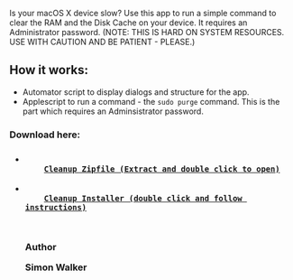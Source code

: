   Is your macOS X device slow? Use this app to run a simple command to clear the RAM and the Disk Cache on your device.
It requires an Administrator password. (NOTE: THIS IS HARD ON SYSTEM RESOURCES. USE WITH CAUTION AND BE PATIENT - PLEASE.)

<h2>How it works:</h2>
<ul>
  <li>Automator script to display dialogs and structure for the app.</li>
  <li>Applescript to run a command - the <code>sudo purge</code> command. This is the part which requires an Adminsistrator password.</li>
</ul>

<h3>Download here:<h3>
  <ul>
   
   <li>
  <code>
    <a href="https://github.com/lucasburlingham/Cleanup-for-MacOS-X/raw/master/Cleanup.app.zip">Cleanup Zipfile (Extract and double click to open)</a>
      </code>
    </li>
   
   <li>
  <code>
    <a href="https://github.com/lucasburlingham/Cleanup-for-Mac-OS-X/raw/master/cleanup-app-installer.pkg">Cleanup Installer (double click and follow instructions)</a>
      </code>
    </li>
   
<br>
<footer>
<p>Author</p>
<b>Simon Walker </b>
  </footer>
